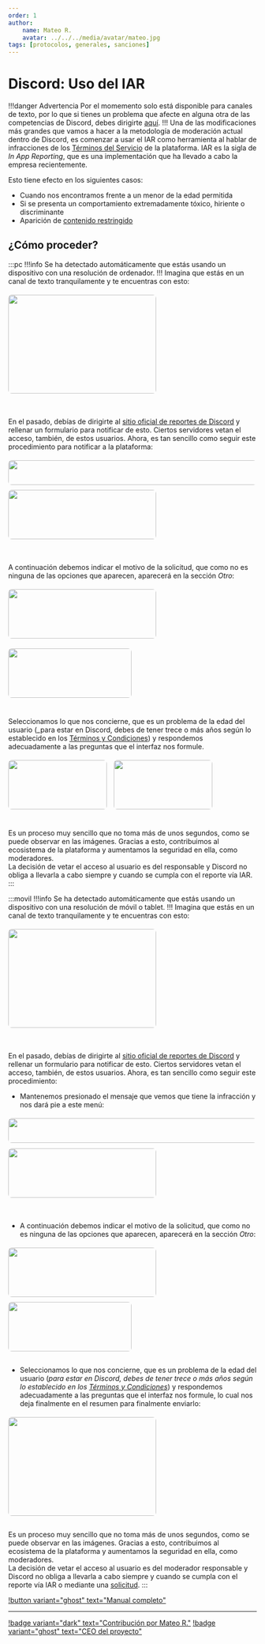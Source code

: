 ```yaml
---
order: 1
author: 
    name: Mateo R.
    avatar: ../../../media/avatar/mateo.jpg
tags: [protocolos, generales, sanciones]
---
```

<style>
    body {
        margin: 0 auto;
    }
    img {
    border-radius: 7px; 
    margin-top: 1%; 
    margin-bottom: 1%;
    max-width: 100%;
    float: left; /* Añade el float para alinear la imagen a la izquierda */
    margin-right: 10px; /* Espacio entre la imagen y el texto */
    }

    .clearfix2 {
    overflow: hidden; /* Limpiar el float sin necesidad de ::after */
    }

    .clearfix2 img {
    float: none; /* Anula el float para centrar las imágenes */
    margin-bottom: 3%
    }

    .clearfix::after {
    content: "";
    display: table;
    clear: both; /* Asegura que no haya elementos flotantes a su izquierda ni derecha */
    }

    .clearfix img:first-child {
    margin-right: 10px; /* Espacio entre las imágenes */
    margin-left: auto; /* Centrar la primera imagen horizontalmente */
    }

    /* Estilo inicial para el contenido de PC en pantallas grandes */
    @media only screen and (min-width: 960px) {
        .pc {
            display: block;
        }

        .movil {
            display: none;
        }
    }

    /* Estilo inicial para el contenido de móvil en pantallas pequeñas */
    @media only screen and (max-width: 960px) {
        .pc {
            display: none;
        }

        .movil {
            display: block;
        }

        .clearfix {
            margin-bottom: 1.5rem;
        }
    }
</style>

# Discord: Uso del IAR
!!!danger Advertencia
Por el momemento solo está disponible para canales de texto, por lo que si tienes un problema que afecte en alguna otra de las competencias de Discord, debes dirigirte [aquí](https://dis.gd/report).
!!!
Una de las modificaciones más grandes que vamos a hacer a la metodología de moderación actual dentro de Discord, es comenzar a usar el IAR como herramienta al hablar de infracciones de los [Términos del Servicio](https://discord.com/terms) de la plataforma.
IAR es la sigla de _In App Reporting_, que es una implementación que ha llevado a cabo la empresa recientemente.

Esto tiene efecto en los siguientes casos:
- Cuando nos encontramos frente a un menor de la edad permitida
- Si se presenta un comportamiento extremadamente tóxico, hiriente o discriminante
- Aparición de [contenido restringido](./contenido-sugestivo-vs-restringido.md#contenido-restringido)

## ¿Cómo proceder?
:::pc
!!!info
Se ha detectado automáticamente que estás usando un dispositivo con una resolución de ordenador.
!!!
Imagina que estás en un canal de texto tranquilamente y te encuentras con esto:
<div class="clearfix">
    <img src="../../../../media/ej/ej_iar_1.png" width="300" height="200" style="margin-bottom: 1.5rem;">
</div>

En el pasado, debías de dirigirte al [sitio oficial de reportes de Discord](https://dis.gd/report) y rellenar un formulario para notificar de esto. Ciertos servidores vetan el acceso, también, de estos usuarios.
Ahora, es tan sencillo como seguir este procedimiento para notificar a la plataforma:

<div class="clearfix">
    <img src="../../../../media/ej/ej_iar_2.png" width="550" height="50">
    <img src="../../../../media/ej/ej_iar_3.png" width="300" height="100" style="margin-bottom: 1.5rem;">
</div>

A continuación debemos indicar el motivo de la solicitud, que como no es ninguna de las opciones que aparecen, aparecerá en la sección _Otro_:

<div class="clearfix clearfix2">
    <img src="../../../../media/ej/ej_iar_4.png" width="300" height="100">
    <img src="../../../../media/ej/ej_iar_5.png" width="250" height="100">
</div>

Seleccionamos lo que nos concierne, que es un problema de la edad del usuario (_para estar en Discord, debes de tener trece o más años según lo establecido en los [Términos y Condiciones](https://discord.com/terms)) y respondemos adecuadamente a las preguntas que el interfaz nos formule.

<div class="clearfix clearfix2">
    <img src="../../../../media/ej/ej_iar_6.png" width="200" height="100">
    <img src="../../../../media/ej/ej_iar_7.png" width="200" height="100">
</div>

Es un proceso muy sencillo que no toma más de unos segundos, como se puede observar en las imágenes. Gracias a esto, contribuimos al ecosistema de la plataforma y aumentamos la seguridad en ella, como moderadores.
<br>La decisión de vetar el acceso al usuario es del responsable y Discord no obliga a llevarla a cabo siempre y cuando se cumpla con el reporte vía IAR.
:::

:::movil
!!!info
Se ha detectado automáticamente que estás usando un dispositivo con una resolución de móvil o tablet.
!!!
Imagina que estás en un canal de texto tranquilamente y te encuentras con esto:
<div class="clearfix">
    <img src="../../../../media/ej/ej_miar_1.png" width="300" height="200" style="margin-bottom: 1.5rem;">
</div>

En el pasado, debías de dirigirte al [sitio oficial de reportes de Discord](https://dis.gd/report) y rellenar un formulario para notificar de esto. Ciertos servidores vetan el acceso, también, de estos usuarios.
Ahora, es tan sencillo como seguir este procedimiento:

- Mantenemos presionado el mensaje que vemos que tiene la infracción y nos dará pie a este menú:
<div class="clearfix">
    <img src="../../../../media/ej/ej_miar_2.png" width="550" height="50">
    <img src="../../../../media/ej/ej_miar_3.png" width="300" height="100" style="margin-bottom: 1.5rem;">
</div>

- A continuación debemos indicar el motivo de la solicitud, que como no es ninguna de las opciones que aparecen, aparecerá en la sección _Otro_:

<div class="clearfix">
    <img src="../../../../media/ej/ej_miar_4.jpeg" width="300" height="100">
    <img src="../../../../media/ej/ej_miar_5.jpeg" width="250" height="100">
</div>

- Seleccionamos lo que nos concierne, que es un problema de la edad del usuario (_para estar en Discord, debes de tener trece o más años según lo establecido en los [Términos y Condiciones](https://discord.com/terms)_) y respondemos adecuadamente a las preguntas que el interfaz nos formule, lo cual nos deja finalmente en el resumen para finalmente enviarlo:

<div class="clearfix">
    <img src="../../../../media/ej/ej_miar_6.png" width="300" height="200">
</div>

Es un proceso muy sencillo que no toma más de unos segundos, como se puede observar en las imágenes. Gracias a esto, contribuimos al ecosistema de la plataforma y aumentamos la seguridad en ella, como moderadores.
<br>La decisión de vetar el acceso al usuario es del moderador responsable y Discord no obliga a llevarla a cabo siempre y cuando se cumpla con el reporte vía IAR o mediante una [solicitud](https://dis.gd/report).
:::

[!button variant="ghost" text="Manual completo"](./discord_uso-del-iar-multiples-dipositivos.md)

---
[!badge variant="dark" text="Contribución por Mateo R."](https://mateo.ltd/) [!badge variant="ghost" text="CEO del proyecto"](https://mateo.ltd/)